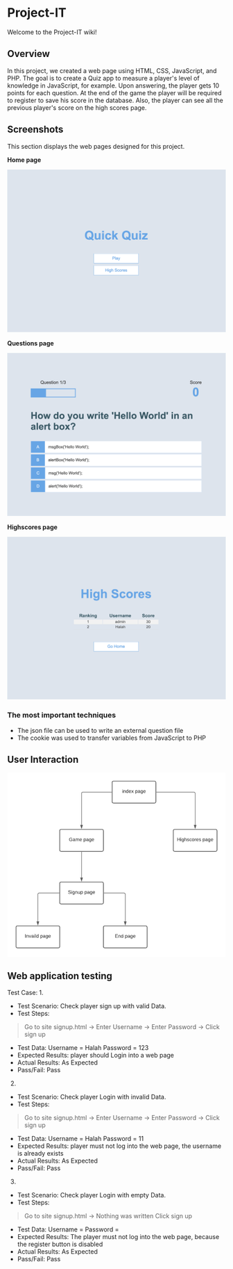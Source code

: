 # Project-IT


Welcome to the Project-IT wiki!

## Overview
In this project, we created a web page using HTML, CSS, JavaScript, and PHP. The goal is to create a Quiz app to measure a player's level of knowledge in JavaScript, for example.
Upon answering, the player gets 10 points for each question. At the end of the game the player will be required to register to save his score in the database. Also, the player can see all the previous player's score on the high scores page.


## Screenshots
This section displays the web pages designed for this project.

**Home page**

![Home page](https://github.com/iHalah/Project-IT/blob/main/wiki_images/s1.png)


**Questions page**

![Questions page](https://github.com/iHalah/Project-IT/blob/main/wiki_images/s2.png)


**Highscores page**

![Highscores page](https://github.com/iHalah/Project-IT/blob/main/wiki_images/s5.png)


### The most important techniques

* The json file can be used to write an external question file
* The cookie was used to transfer variables from JavaScript to PHP


## User Interaction

![flow chart](https://github.com/iHalah/Project-IT/blob/main/wiki_images/Blank%20diagram.png)


## Web application testing

 
Test Case:
1. 
* Test Scenario: Check player sign up with valid Data.
* Test Steps: 
> Go to site signup.html ->
> Enter Username ->
> Enter Password ->
> Click sign up

* Test Data: Username = Halah Password = 123
* Expected Results: player should Login into a web page   
* Actual Results: As Expected
* Pass/Fail: Pass

2. 
* Test Scenario: Check player Login with invalid Data.
* Test Steps: 
> Go to site signup.html ->
> Enter Username ->
> Enter Password ->
> Click sign up

* Test Data: Username = Halah Password = 11
* Expected Results: player must not log into the web page, the username is already exists 
* Actual Results: As Expected
* Pass/Fail: Pass

3. 
* Test Scenario: Check player Login with empty Data.
* Test Steps: 
> Go to site signup.html ->
> Nothing was written
> Click sign up

* Test Data: Username =   Password = 
* Expected Results: The player must not log into the web page, because the register button is disabled 
* Actual Results: As Expected
* Pass/Fail: Pass
